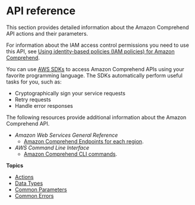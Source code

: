 # API reference<a name="API_Reference"></a>

This section provides detailed information about the Amazon Comprehend API actions and their parameters\.

For information about the IAM access control permissions you need to use this API, see [Using identity\-based policies \(IAM policies\) for Amazon Comprehend](access-control-managing-permissions.md)\.

You can use [AWS SDKs](http://aws.amazon.com/tools/#sdk) to access Amazon Comprehend APIs using your favorite programming language\. The SDKs automatically perform useful tasks for you, such as:
+ Cryptographically sign your service requests
+ Retry requests
+ Handle error responses

The following resources provide additional information about the Amazon Comprehend API\.
+ *Amazon Web Services General Reference*
  + [Amazon Comprehend Endpoints for each region](https://docs.aws.amazon.com/general/latest/gr/comprehend.html)\.
+ *AWS Command Line Interface*
  + [ Amazon Comprehend CLI commands](https://docs.aws.amazon.com/cli/latest/reference/comprehend/index.html)\.

**Topics**
+ [Actions](API_Operations.md)
+ [Data Types](API_Types.md)
+ [Common Parameters](CommonParameters.md)
+ [Common Errors](CommonErrors.md)